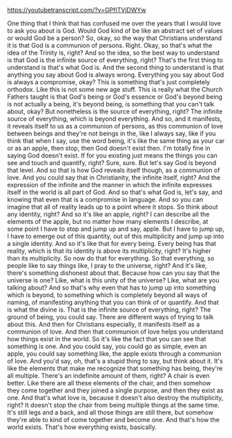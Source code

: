 https://youtubetranscript.com/?v=GPfITVjDWYw

 One thing that I think that has confused me over the years that I would love to ask you about is God. Would God kind of be like an abstract set of values or would God be a person? So, okay, so the way that Christians understand it is that God is a communion of persons. Right. Okay, so that's what the idea of the Trinity is, right? And so the idea, so the best way to understand is that God is the infinite source of everything, right? That's the first thing to understand is that's what God is. And the second thing to understand is that anything you say about God is always wrong. Everything you say about God is always a compromise, okay? This is something that's just completely orthodox. Like this is not some new age stuff. This is really what the Church Fathers taught is that God's being or God's essence or God's beyond being is not actually a being, it's beyond being, is something that you can't talk about, okay? But nonetheless is the source of everything, right? The infinite source of everything, which is beyond everything. And so, and it manifests, it reveals itself to us as a communion of persons, as this communion of love between beings and they're not beings in the, like I always say, like if you think that when I say, use the word being, it's like the same thing as your car or as an apple, then stop, then God doesn't exist then. I'm totally fine in saying God doesn't exist. If for you existing just means the things you can see and touch and quantify, right? Sure, sure. But let's say God is beyond that level. And so that is how God reveals itself though, as a communion of love. And you could say that in Christianity, the infinite itself, right? And the expression of the infinite and the manner in which the infinite expresses itself in the world is all part of God. And so that's what God is, let's say, and knowing that even that is a compromise in language. And so you can imagine that all of reality leads up to a point where it stops. So think about any identity, right? And so it's like an apple, right? I can describe all the elements of the apple, but no matter how many elements I describe, at some point I have to stop and jump up and say, apple. But I have to jump up, I have to emerge out of this quantity, out of this multiplicity and jump up into a single identity. And so it's like that for every being. Every being has that reality, which is that its identity is above its multiplicity, right? It's higher than its multiplicity. So now do that for everything. So that everything, so people like to say things like, I pray to the universe, right? And it's like, there's something dishonest about that. Because how can you say that the universe is one? Like, what is this unity of the universe? Like, what are you talking about? And so that's why even that has to jump up into something which is beyond, to something which is completely beyond all ways of naming, of manifesting anything that you can think of or quantify. And that is what the divine is. That is the infinite source of everything, right? The ground of being, you could say. There are different ways of trying to talk about this. And then for Christians especially, it manifests itself as a communion of love. And then that communion of love helps you understand how things exist in the world. So it's like the fact that you can see that something is one. And you could say, you could go as simple, even an apple, you could say something like, the apple exists through a communion of love. And you'd say, oh, that's a stupid thing to say, but think about it. It's like the elements that make me recognize that something has being, they're all multiple. There's an indefinite amount of them, right? A chair is even better. Like there are all these elements of the chair, and then somehow they come together and they joined a single purpose, and then they exist as one. And that's what love is, because it doesn't also destroy the multiplicity, right? It doesn't stop the chair from being multiple things at the same time. It's still legs and a back, and all those things are still there, but somehow they're able to kind of come together and become one. And that's how the world exists. That's how everything exists, basically.